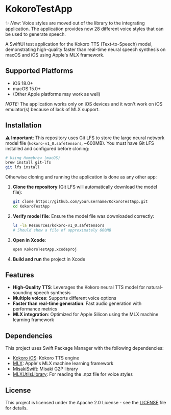 # KokoroTestApp

✨ *New:* Voice styles are moved out of the library to the integrating application. The application provides now 28 different voice styles that can be used to generate speech.

A SwiftUI test application for the Kokoro TTS (Text-to-Speech) model, demonstrating high-quality faster than real-time neural speech synthesis on macOS and iOS using Apple's MLX framework.

## Supported Platforms

- iOS 18.0+
- macOS 15.0+
- (Other Apple platforms may work as well)

*NOTE:* The application works only on iOS devices and it won't work on iOS emulator(s) because of lack of MLX support. 

## Installation

⚠️ **Important**: This repository uses Git LFS to store the large neural network model file (`kokoro-v1_0.safetensors`, ~600MB). You must have Git LFS installed and configured before cloning:

```bash
# Using Homebrew (macOS)
brew install git-lfs
git lfs install
```

Otherwise cloning and running the application is done as any other app:

1. **Clone the repository** (Git LFS will automatically download the model file):
   ```bash
   git clone https://github.com/yourusername/KokoroTestApp.git
   cd KokoroTestApp
   ```

2. **Verify model file**: Ensure the model file was downloaded correctly:
   ```bash
   ls -la Resources/kokoro-v1_0.safetensors
   # Should show a file of approximately 600MB
   ```

3. **Open in Xcode**:
   ```bash
   open KokoroTestApp.xcodeproj
   ```

4. **Build and run** the project in Xcode

## Features

- **High-Quality TTS**: Leverages the Kokoro neural TTS model for natural-sounding speech synthesis
- **Multiple voices**: Supports different voice options
- **Faster than real-time generation**: Fast audio generation with performance metrics 
- **MLX integration**: Optimized for Apple Silicon using the MLX machine learning framework

## Dependencies

This project uses Swift Package Manager with the following dependencies:

- [Kokoro iOS](https://github.com/mlalma/kokoro-ios): Kokoro TTS engine
- [MLX](https://github.com/ml-explore/mlx-swift): Apple's MLX machine learning framework
- [MisakiSwift](https://github.com/mlalma/MisakiSwift): Misaki G2P library
- [MLXUtilsLibrary](https://github.com/mlalma/MLXUtilsLibrary): For reading the .npz file for voice styles

## License

This project is licensed under the Apache 2.0 License - see the [LICENSE](LICENSE) file for details.
